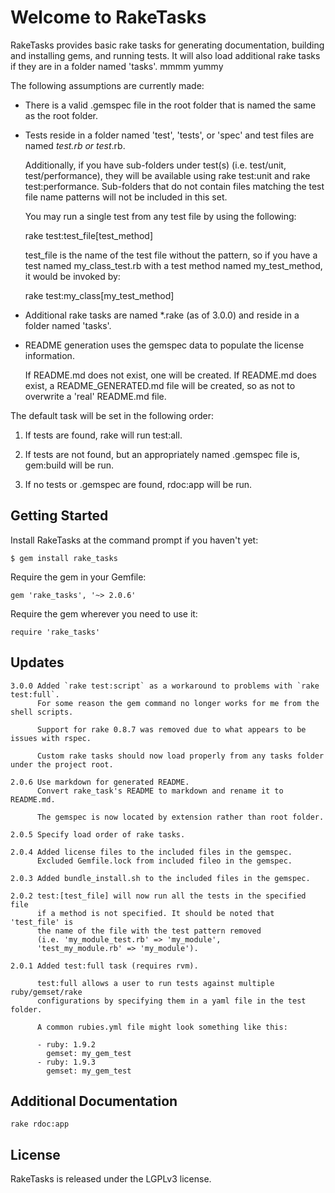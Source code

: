 Welcome to RakeTasks
====================

RakeTasks provides basic rake tasks for generating documentation,
building and installing gems, and running tests.
It will also load additional rake tasks if they are in a folder named 'tasks'.
mmmm yummy

The following assumptions are currently made:

* There is a valid .gemspec file in the root folder that is named the same
   as the root folder.

* Tests reside in a folder named 'test', 'tests', or 'spec'
   and test files are named *_test.rb or test_*.rb.

   Additionally, if you have sub-folders under test(s)
   (i.e. test/unit, test/performance), they will be available
   using rake test:unit and rake test:performance.
   Sub-folders that do not contain files matching the test file name patterns
   will not be included in this set.

   You may run a single test from any test file by using the following:

    rake test:test_file[test_method]

   test_file is the name of the test file without the pattern,
   so if you have a test named my_class_test.rb with a test method
   named my_test_method, it would be invoked by:

    rake test:my_class[my_test_method]

* Additional rake tasks are named *.rake (as of 3.0.0) and reside in a folder named 'tasks'.

* README generation uses the gemspec data to populate the license information.

  If README.md does not exist, one will be created.
  If README.md does exist, a README_GENERATED.md file will be created,
  so as not to overwrite a 'real' README.md file.

The default task will be set in the following order:

1. If tests are found, rake will run test:all.

2. If tests are not found, but an appropriately named .gemspec file is,
   gem:build will be run.

3. If no tests or .gemspec are found, rdoc:app will be run.

Getting Started
---------------

Install RakeTasks at the command prompt if you haven't yet:

    $ gem install rake_tasks

Require the gem in your Gemfile:

    gem 'rake_tasks', '~> 2.0.6'

Require the gem wherever you need to use it:

    require 'rake_tasks'

Updates
-------

    3.0.0 Added `rake test:script` as a workaround to problems with `rake test:full`.
          For some reason the gem command no longer works for me from the shell scripts.

          Support for rake 0.8.7 was removed due to what appears to be issues with rspec.

          Custom rake tasks should now load properly from any tasks folder under the project root.

    2.0.6 Use markdown for generated README.
          Convert rake_task's README to markdown and rename it to README.md.

          The gemspec is now located by extension rather than root folder.

    2.0.5 Specify load order of rake tasks.

    2.0.4 Added license files to the included files in the gemspec.
          Excluded Gemfile.lock from included fileo in the gemspec.

    2.0.3 Added bundle_install.sh to the included files in the gemspec.

    2.0.2 test:[test_file] will now run all the tests in the specified file
          if a method is not specified. It should be noted that 'test_file' is
          the name of the file with the test pattern removed
          (i.e. 'my_module_test.rb' => 'my_module',
          'test_my_module.rb' => 'my_module').

    2.0.1 Added test:full task (requires rvm).

          test:full allows a user to run tests against multiple ruby/gemset/rake
          configurations by specifying them in a yaml file in the test folder.

          A common rubies.yml file might look something like this:

          - ruby: 1.9.2
            gemset: my_gem_test
          - ruby: 1.9.3
            gemset: my_gem_test

Additional Documentation
------------------------

    rake rdoc:app

License
-------

RakeTasks is released under the LGPLv3 license.
